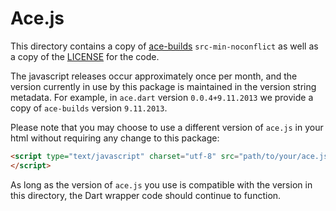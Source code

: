 # Ace.js

This directory contains a copy of [ace-builds][] `src-min-noconflict` as well as
a copy of the [LICENSE][ace-license] for the code.

The javascript releases occur approximately once per month, and the version 
currently in use by this package is maintained in the version string 
metadata.  For example, in `ace.dart` version `0.0.4+9.11.2013` we provide a 
copy of `ace-builds` version `9.11.2013`.

Please note that you may choose to use a different version of `ace.js` in your 
html without requiring any change to this package:

```html
<script type="text/javascript" charset="utf-8" src="path/to/your/ace.js">
</script>
```

As long as the version of `ace.js` you use is compatible with the version in 
this directory, the Dart wrapper code should continue to function.

[ace-builds]: https://github.com/ajaxorg/ace-builds/
[ace-license]: https://github.com/rmsmith/ace.dart/blob/master/lib/src/js/LICENSE
